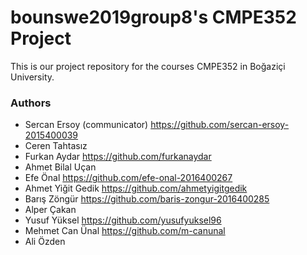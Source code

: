 # bounswe2019group8's CMPE352 Project

This is our project repository for the courses CMPE352 in Boğaziçi University. 

### Authors

* Sercan Ersoy (communicator)  https://github.com/sercan-ersoy-2015400039
* Ceren Tahtasız
* Furkan Aydar  https://github.com/furkanaydar
* Ahmet Bilal Uçan
* Efe Önal  https://github.com/efe-onal-2016400267
* Ahmet Yiğit Gedik https://github.com/ahmetyigitgedik
* Barış Zöngür https://github.com/baris-zongur-2016400285
* Alper Çakan
* Yusuf Yüksel   https://github.com/yusufyuksel96
* Mehmet Can Ünal https://github.com/m-canunal
* Ali Özden
